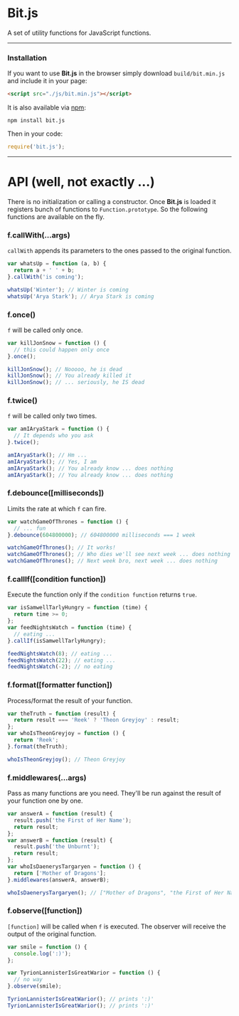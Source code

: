 # Bit.js

A set of utility functions for JavaScript functions.

---

### Installation

If you want to use **Bit.js** in the browser simply download `build/bit.min.js` and include it in your page:

```html
<script src="./js/bit.min.js"></script>
```

It is also available via [npm](https://www.npmjs.com/package/bit.js):

```
npm install bit.js
```

Then in your code:
```js
require('bit.js');
```
---

# API (well, not exactly ...)

There is no initialization or calling a constructor. Once **Bit.js** is loaded it registers bunch of functions to `Function.prototype`. So the following functions are available on the fly.

### f.callWith(...args)

`callWith` appends its parameters to the ones passed to the original function.

```js
var whatsUp = function (a, b) {
  return a + ' ' + b;
}.callWith('is coming');

whatsUp('Winter'); // Winter is coming
whatsUp('Arya Stark'); // Arya Stark is coming
```

### f.once()

`f` will be called only once.

```js
var killJonSnow = function () {
  // this could happen only once
}.once();

killJonSnow(); // Nooooo, he is dead
killJonSnow(); // You already killed it
killJonSnow(); // ... seriously, he IS dead
```

### f.twice()

`f` will be called only two times.

```js
var amIAryaStark = function () {
  // It depends who you ask
}.twice();

amIAryaStark(); // Hm ...
amIAryaStark(); // Yes, I am
amIAryaStark(); // You already know ... does nothing
amIAryaStark(); // You already know ... does nothing
```

### f.debounce([milliseconds])

Limits the rate at which `f` can fire.

```js
var watchGameOfThrones = function () {
  // ... fun
}.debounce(604800000); // 604800000 milliseconds === 1 week

watchGameOfThrones(); // It works!
watchGameOfThrones(); // Who dies we'll see next week ... does nothing
watchGameOfThrones(); // Next week bro, next week ... does nothing
```

### f.callIf([condition function])

Execute the function only if the `condition function` returns `true`.

```js
var isSamwellTarlyHungry = function (time) {
  return time >= 0;
};
var feedNightsWatch = function (time) {
  // eating ...
}.callIf(isSamwellTarlyHungry);

feedNightsWatch(8); // eating ...
feedNightsWatch(22); // eating ...
feedNightsWatch(-2); // no eating
```

### f.format([formatter function])

Process/format the result of your function.

```js
var theTruth = function (result) {
  return result === 'Reek' ? 'Theon Greyjoy' : result;
};
var whoIsTheonGreyjoy = function () {
  return 'Reek';
}.format(theTruth);

whoIsTheonGreyjoy(); // Theon Greyjoy
```

### f.middlewares(...args)

Pass as many functions are you need. They'll be run against the result of your function one by one.

```js
var answerA = function (result) {
  result.push('the First of Her Name');
  return result;
};
var answerB = function (result) {
  result.push('the Unburnt');
  return result;
};
var whoIsDaenerysTargaryen = function () {
  return ['Mother of Dragons'];
}.middlewares(answerA, answerB);

whoIsDaenerysTargaryen(); // ["Mother of Dragons", "the First of Her Name", "the Unburnt"]
```

### f.observe([function])

`[function]` will be called when `f` is executed. The observer will receive the output of the original function.

```js
var smile = function () {
  console.log(':)');
};

var TyrionLannisterIsGreatWarior = function () {
  // no way
}.observe(smile);

TyrionLannisterIsGreatWarior(); // prints ':)'
TyrionLannisterIsGreatWarior(); // prints ':)'
```
